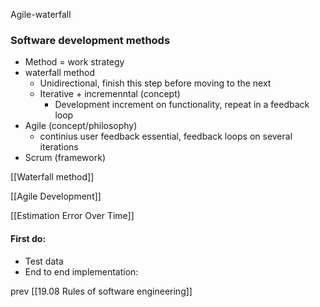 Agile-waterfall

### Software development methods
- Method = work strategy
- waterfall method 
	- Unidirectional, finish this step before moving to the next
	- Iterative + incremenntal (concept)
		- Development increment on functionality, repeat in a feedback loop
- Agile (concept/philosophy)
	-  continius user feedback essential, feedback loops on several iterations
- Scrum (framework)

[[Waterfall method]] 

[[Agile Development]]

[[Estimation Error Over Time]]

#### First do: 
- Test data
- End to end implementation:

prev [[19.08 Rules of software engineering]]
